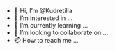 - 👋 Hi, I’m @Kudretilla
- 👀 I’m interested in ...
- 🌱 I’m currently learning ...
- 💞️ I’m looking to collaborate on ...
- 📫 How to reach me ...

<!---
Kudretilla/Kudretilla is a ✨ special ✨ repository because its `README.md` (this file) appears on your GitHub profile.
You can click the Preview link to take a look at your changes.
--->
